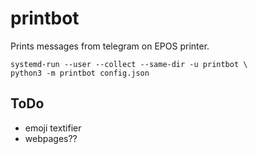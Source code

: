 printbot
========

Prints messages from telegram on EPOS printer.

    systemd-run --user --collect --same-dir -u printbot \
    python3 -m printbot config.json 

ToDo
----

* emoji textifier
* webpages??
